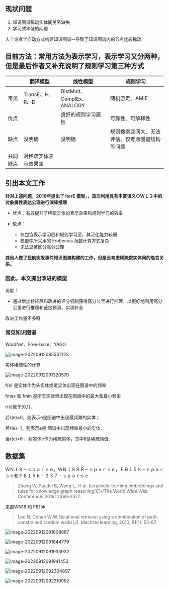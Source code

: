 ## 现状问题

1. 知识图谱稀疏实体间关系缺失
2. 学习效率低的问题

人工或者半自动方式构建知识图谱--导致了知识图谱内的节点比较稀疏

## 目前方法：常用方法为表示学习，表示学习又分两种，但是最后作者又补充说明了规则学习第三种方式

|          | 翻译模型             | 线性模型                   | 规则学习                                       |
| -------- | -------------------- | -------------------------- | ---------------------------------------------- |
| 常见     | TransE、H、R、D      | DistMult、ComplEx、ANALOGY | 随机游走、AMIE                                 |
| 优点     |                      | 良好的规则学习属性         | 可靠性、可解释性                               |
| 缺点     | 没明确               | 没明确                     | 规则搜索空间大、无法评估、仅考虑图谱结构等问题 |
| 共同缺点 | 对稀疏实体表示效果差 | -                          |                                                |

## 引出本文工作

**针对上述问题，2019年提出了 IterE 模型，，首次利用具有丰富语义ＯＷＬ２中的对象属性表达公理进行演绎推理**

- 优点：有效提升了稀疏实体的表示效果和规则学习的效率

- 缺点：
  - 仅包含表示学习层和规则学习层，其泛化能力较弱
  - 模型中所采用的 Frobenius 范数计算方式复杂
  - 无法显著区分高分公理

**其他人做了民航突发事件知识图谱构建的工作，但是没考虑稀疏叙实体间的隐含关系。**

### 因此，本文提出改进的模型

贡献：

- 通过增加特征层和改进的评分机制获得高分公里进行推理，以更好地利用高分公里进行推理和链接预测，实现补全

改进工作量不多呀

### 常见知识图谱

WordNet、Free-base、YAGO



![image-20220912085537123](C:\Users\10491\Documents\GitHub\Paper-Read-Task\9月12日\航空安全事件知识图谱补全\航空安全事件知识图谱补全总结\image-20220912085537123.png)

实体稀疏性的计算

![image-20220912091320579](C:\Users\10491\Documents\GitHub\Paper-Read-Task\9月12日\航空安全事件知识图谱补全\航空安全事件知识图谱补全总结\image-20220912091320579.png)

f(e) 是实体作为头实体或尾实体出现在图谱中的频率

fmax 和 fmin 是所有实体里出现在图谱中的最大和最小频率

 r(e)属于[0,1]，

若r(e)=0，则表示e是图谱中出现最频繁的实体；

若r(e)=1，则表示e是 图谱中出现频率最小的实体．

当r(e)>&theta; ，将实体e作为稀疏实体，其中&theta;是稀疏阈值．

## 数据集

ＷＮ１８－ｓｐａｒｓｅ，ＷＮ１８ＲＲ－ｓｐａｒｓｅ，ＦＢ１５ｋ－ｓｐａｒｓｅ和ＦＢ１５ｋ－２３７－ｓｐａｒｓｅ

> Zhang W, Paudel B, Wang L, et al. Iteratively learning embeddings and rules for knowledge graph reasoning[C]//The World Wide Web Conference. 2019: 2366-2377.

来自WN18 和 FB15k

> Lao N, Cohen W W. Relational retrieval using a combination of path-constrained random walks[J]. Machine learning, 2010, 81(1): 53-67.

![image-20220912091808887](C:\Users\10491\Documents\GitHub\Paper-Read-Task\9月12日\航空安全事件知识图谱补全\航空安全事件知识图谱补全总结\image-20220912091808887.png)

![image-20220912091844779](C:\Users\10491\Documents\GitHub\Paper-Read-Task\9月12日\航空安全事件知识图谱补全\航空安全事件知识图谱补全总结\image-20220912091844779.png)

![image-20220912091933932](C:\Users\10491\Documents\GitHub\Paper-Read-Task\9月12日\航空安全事件知识图谱补全\航空安全事件知识图谱补全总结\image-20220912091933932.png)

![image-20220912091941453](C:\Users\10491\Documents\GitHub\Paper-Read-Task\9月12日\航空安全事件知识图谱补全\航空安全事件知识图谱补全总结\image-20220912091941453.png)

![image-20220912092304897](C:\Users\10491\Documents\GitHub\Paper-Read-Task\9月12日\航空安全事件知识图谱补全\航空安全事件知识图谱补全总结\image-20220912092304897.png)

![image-20220912092319992](C:\Users\10491\Documents\GitHub\Paper-Read-Task\9月12日\航空安全事件知识图谱补全\航空安全事件知识图谱补全总结\image-20220912092319992.png)